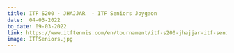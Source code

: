 ```yaml
---
title: ITF S200 - JHAJJAR  - ITF Seniors Joygaon
date:  04-03-2022  
to_date: 09-03-2022
link: https://www.itftennis.com/en/tournament/itf-s200-jhajjar-itf-seniors-joygaon/ind/2022/s-s200-ind-01a-2022/
image: ITFSeniors.jpg
---
```



